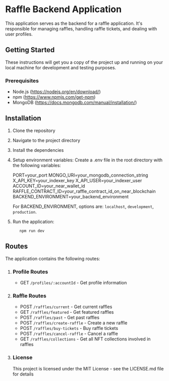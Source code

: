 # Raffle Backend Application

This application serves as the backend for a raffle application. It's responsible for managing raffles, handling raffle tickets, and dealing with user profiles.

## Getting Started

These instructions will get you a copy of the project up and running on your local machine for development and testing purposes.

### Prerequisites

- Node.js (https://nodejs.org/en/download/)
- npm (https://www.npmjs.com/get-npm)
- MongoDB (https://docs.mongodb.com/manual/installation/)

## Installation

1. Clone the repository
2. Navigate to the project directory
3. Install the dependencies
4. Setup environment variables:
    Create a .env file in the root directory with the following variables:

      PORT=your_port
      MONGO_URI=your_mongodb_connection_string
      X_API_KEY=your_indexer_key
      X_API_USER=your_indexer_user
      ACCOUNT_ID=your_near_wallet_id
      RAFFLE_CONTRACT_ID=your_raffle_contract_id_on_near_blockchain
      BACKEND_ENVIRONMENT=your_backend_environment

    For BACKEND_ENVIRONMENT, options are: `localhost`, `development`, `production`.

5. Run the application: 
   ```shell
      npm run dev

## Routes

The application contains the following routes:

1. ### Profile Routes
   - GET `/profiles/:accountId` - Get profile information
  
2. ### Raffle Routes
   - POST `/raffles/current` - Get current raffles
   - GET `/raffles/featured` - Get featured raffles
   - POST `/raffles/past` - Get past raffles
   - POST `/raffles/create-raffle` - Create a new raffle
   - POST `/raffles/buy-tickets` - Buy raffle tickets
   - POST `/raffles/cancel-raffle` - Cancel a raffle
   - GET `/raffles/collections` - Get all NFT collections involved in raffles

3. ### License
   This project is licensed under the MIT License - see the LICENSE.md file for details